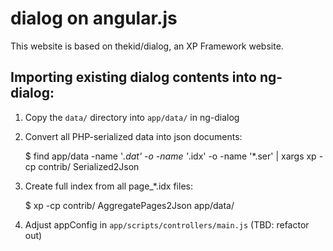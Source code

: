 # dialog on angular.js

This website is based on thekid/dialog, an XP Framework website.

## Importing existing dialog contents into ng-dialog:

1. Copy the `data/` directory into `app/data/` in ng-dialog
2. Convert all PHP-serialized data into json documents:

    $ find app/data -name '*.dat' -o -name '*.idx' -o -name '*.ser' | xargs xp -cp contrib/ Serialized2Json

3. Create full index from all page_*.idx files:

    $ xp -cp contrib/ AggregatePages2Json app/data/

4. Adjust appConfig in `app/scripts/controllers/main.js` (TBD: refactor out)